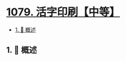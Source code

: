 # [1079. 活字印刷【中等】](https://github.com/tnotesjs/TNotes.leetcode/tree/main/notes/1079.%20%E6%B4%BB%E5%AD%97%E5%8D%B0%E5%88%B7%E3%80%90%E4%B8%AD%E7%AD%89%E3%80%91)

<!-- region:toc -->

- [1. 📝 概述](#1--概述)

<!-- endregion:toc -->

## 1. 📝 概述
